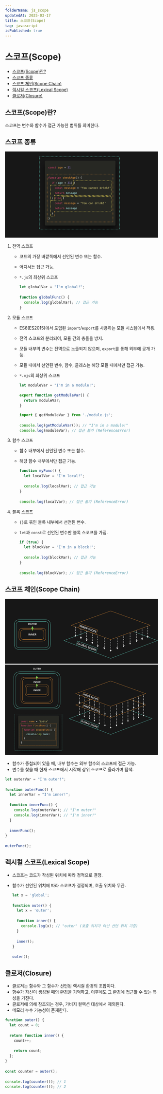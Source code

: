 ```yaml
---
folderName: js_scope
updatedAt: 2025-03-17
title: 스코프(Scope)
tag: javascript
isPublished: true
---
```


# 스코프(Scope)

- [스코프(Scope)란?](#스코프scope란)
- [스코프 종류](#스코프-종류)
- [스코프 체인(Scope Chain)](#스코프-체인scope-chain)
- [렉시컬 스코프(Lexical Scope)](#렉시컬-스코프lexical-scope)
- [클로저(Closure)](#클로저closure)

## 스코프(Scope)란?

스코프는 변수와 함수가 접근 가능한 범위를 의미한다.

## 스코프 종류

![img](images/scope.png)

1. 전역 스코프

   - 코드의 가장 바깥쪽에서 선언된 변수 또는 함수.
   - 어디서든 접근 가능.
   - `*.js`의 최상위 스코프

     ```ts
     let globalVar = "I'm global!";

     function globalFunc() {
       console.log(globalVar); // 접근 가능
     }
     ```

2. 모듈 스코프

   - ES6(ES2015)에서 도입된 `import`/`export`를 사용하는 모듈 시스템에서 적용.
   - 전역 스코프와 분리되어, 모듈 간의 충돌을 방지.
   - 모듈 내부의 변수는 전역으로 노출되지 않으며, `export`를 통해 외부에 공개 가능.
   - 모듈 내에서 선언된 변수, 함수, 클래스는 해당 모듈 내에서만 접근 가능.
   - `*.mjs`의 최상위 스코프

     ```ts
     let moduleVar = "I'm in a module!";

     export function getModuleVar() {
       return moduleVar;
     }
     ```

     ```ts
     import { getModuleVar } from './module.js';

     console.log(getModuleVar()); // "I'm in a module!"
     console.log(moduleVar); // 접근 불가 (ReferenceError)
     ```

3. 함수 스코프

   - 함수 내부에서 선언된 변수 또는 함수.
   - 해당 함수 내부에서만 접근 가능.

     ```ts
     function myFunc() {
       let localVar = "I'm local!";

       console.log(localVar); // 접근 가능
     }

     console.log(localVar); // 접근 불가 (ReferenceError)
     ```

4. 블록 스코프

   - `{}`로 묶인 블록 내부에서 선언된 변수.
   - `let`과 `const`로 선언된 변수만 블록 스코프를 가짐.

     ```ts
     if (true) {
       let blockVar = "I'm in a block!";

       console.log(blockVar); // 접근 가능
     }

     console.log(blockVar); // 접근 불가 (ReferenceError)
     ```

## 스코프 체인(Scope Chain)

![img](images/scope_chain_1.png)
![img](images/scope_chain_2.png)

- 함수가 중첩되어 있을 때, 내부 함수는 외부 함수의 스코프에 접근 가능.
- 변수를 찾을 때 현재 스코프에서 시작해 상위 스코프로 올라가며 탐색.

```ts
let outerVar = "I'm outer!";

function outerFunc() {
  let innerVar = "I'm inner!";

  function innerFunc() {
    console.log(outerVar); // "I'm outer!"
    console.log(innerVar); // "I'm inner!"
  }

  innerFunc();
}

outerFunc();
```

## 렉시컬 스코프(Lexical Scope)

- 스코프는 코드가 작성된 위치에 따라 정적으로 결정.
- 함수가 선언된 위치에 따라 스코프가 결정되며, 호출 위치와 무관.

  ```ts
  let x = 'global';

  function outer() {
    let x = 'outer';

    function inner() {
      console.log(x); // "outer" (호출 위치가 아닌 선언 위치 기준)
    }

    inner();
  }

  outer();
  ```

## 클로저(Closure)

- 클로저는 함수와 그 함수가 선언된 렉시컬 환경의 조합이다.
- 함수가 자신이 생성될 때의 환경을 기억하고, 이후에도 그 환경에 접근할 수 있는 특성을 가진다.
- 클로저에 의해 참조되는 경우, 가비지 컬렉션 대상에서 제외된다.
- 메모리 누수 가능성이 존재한다.

```ts
function outer() {
  let count = 0;

  return function inner() {
    count++;

    return count;
  };
}

const counter = outer();

console.log(counter()); // 1
console.log(counter()); // 2
```

